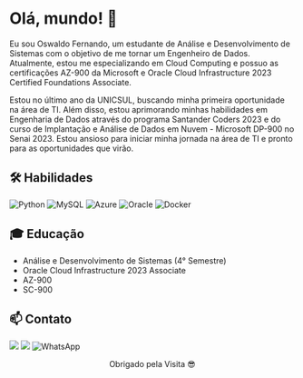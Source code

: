 # Olá, mundo! 👋

Eu sou Oswaldo Fernando, um estudante de Análise e Desenvolvimento de Sistemas com o objetivo de me tornar um Engenheiro de Dados. Atualmente, estou me especializando em Cloud Computing e possuo as certificações AZ-900 da Microsoft e Oracle Cloud Infrastructure 2023 Certified Foundations Associate.

Estou no último ano da UNICSUL, buscando minha primeira oportunidade na área de TI. Além disso, estou aprimorando minhas habilidades em Engenharia de Dados através do programa Santander Coders 2023 e do curso de Implantação e Análise de Dados em Nuvem - Microsoft DP-900 no Senai 2023. Estou ansioso para iniciar minha jornada na área de TI e pronto para as oportunidades que virão.

## 🛠️ Habilidades

![Python](https://img.shields.io/badge/python-3670A0?style=for-the-badge&logo=python&logoColor=ffdd54)
![MySQL](https://img.shields.io/badge/mysql-%2300f.svg?style=for-the-badge&logo=mysql&logoColor=white)
![Azure](https://img.shields.io/badge/azure-%230072C6.svg?style=for-the-badge&logo=microsoftazure&logoColor=white)
![Oracle](https://img.shields.io/badge/Oracle-F80000?style=for-the-badge&logo=oracle&logoColor=white)
![Docker](https://img.shields.io/badge/docker-%230db7ed.svg?style=for-the-badge&logo=docker&logoColor=white)

## 🎓 Educação

- Análise e Desenvolvimento de Sistemas (4° Semestre)
- Oracle Cloud Infrastructure 2023 Associate
- AZ-900
- SC-900
  

## 📫 Contato
 <a href="https://www.linkedin.com/in/oswaldo-fernando-1b9579206/" target="_blank"><img src="https://img.shields.io/badge/LinkedIn-0077B5?style=for-the-badge&logo=linkedin&logoColor=white"></a> 
 <a href = "mailto:oswaldo.ffernandes12@gmail.com"><img src="https://img.shields.io/badge/Gmail-D14836?style=for-the-badge&logo=gmail&logoColor=white" target="_blank"></a>
![WhatsApp](https://img.shields.io/badge/WhatsApp-25D366?style=for-the-badge&logo=whatsapp&logoColor=white)
<br>

<p align="center">
Obrigado pela Visita 😎
</p >


